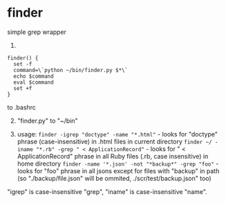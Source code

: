 # finder
simple grep wrapper

1. 

    finder() {
      set -f 
      command=\`python ~/bin/finder.py $*\`
      echo $command
      eval $command
      set +f 
    }
 to .bashrc
 
2. "finder.py" to "~/bin"


3. usage: 
  `finder -igrep "doctype" -name "*.html"` - looks for "doctype" phrase (case-insensitive) in .html files in current directory 
  `finder ~/ -iname "*.rb" -grep " < ApplicationRecord"` - looks for " < ApplicationRecord" phrase in all Ruby files (.rb, case insensitive) in home directory 
  `finder -name '*.json' -not "*backup*" -grep "foo"` - looks for "foo" phrase in all jsons except for files with "backup" in path (so "./backup/file.json" will be ommited, ./scr/test/backup.json" too)
  
"igrep" is case-insensitive "grep", "iname" is case-insensitive "name". 
